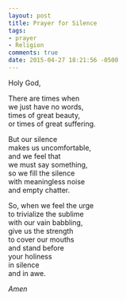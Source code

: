 ```yaml
---
layout: post
title: Prayer for Silence
tags:
- prayer
- Religion
comments: true
date: 2015-04-27 18:21:56 -0500
---
```


Holy God,

There are times when  
we just have no words,  
times of great beauty,  
or times of great suffering.

But our silence  
makes us uncomfortable,  
and we feel that  
we must say something,  
so we fill the silence  
with meaningless noise  
and empty chatter.

So, when we feel the urge  
to trivialize the sublime  
with our vain babbling,  
give us the strength  
to cover our mouths  
and stand before  
your holiness  
in silence  
and in awe.

*Amen*
